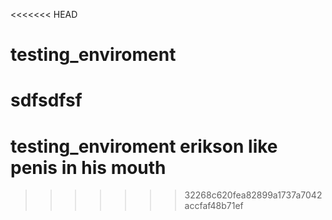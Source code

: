 <<<<<<< HEAD
# testing_enviroment
sdfsdfsf
=======
# testing_enviroment    erikson like penis in his mouth
>>>>>>> 32268c620fea82899a1737a7042accfaf48b71ef
